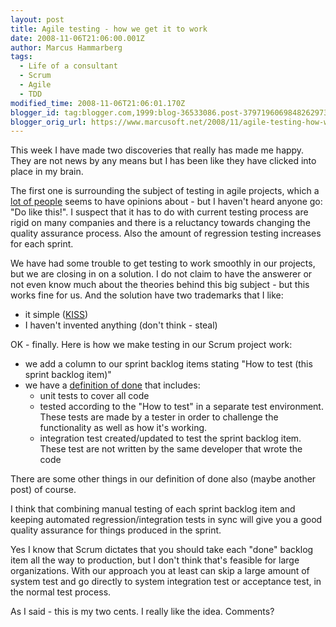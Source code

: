 ```yaml
---
layout: post
title: Agile testing - how we get it to work
date: 2008-11-06T21:06:00.001Z
author: Marcus Hammarberg
tags:
  - Life of a consultant
  - Scrum
  - Agile
  - TDD
modified_time: 2008-11-06T21:06:01.170Z
blogger_id: tag:blogger.com,1999:blog-36533086.post-3797196069848262973
blogger_orig_url: https://www.marcusoft.net/2008/11/agile-testing-how-we-get-it-to-work.html
---
```


This week I have made two discoveries that really has made me happy. They are not news by any means but I has been like they have clicked into place in my brain.

The first one is surrounding the subject of testing in agile projects, which a [lot of people](http://www.google.se/search?hl=sv&q=testing+in+agile+projects&btnG=Sök&meta=) seems to have opinions about - but I haven't heard anyone go: "Do like this!". I suspect that it has to do with current testing process are rigid on many companies and there is a reluctancy towards changing the quality assurance process. Also the amount of regression testing increases for each sprint.

We have had some trouble to get testing to work smoothly in our projects, but we are closing in on a solution. I do not claim to have the answerer or not even know much about the theories behind this big subject - but this works fine for us. And the solution have two trademarks that I like:

- it simple ([KISS](http://en.wikipedia.org/wiki/KISS_principle))
- I haven't invented anything (don't think - steal)

OK - finally. Here is how we make testing in our Scrum project work:

- we add a column to our sprint backlog items stating "How to test (this sprint backlog item)"
- we have a [definition of done](http://www.scrumalliance.org/articles/37-are-we-there-yet) that includes:
  - unit tests to cover all code
  - tested according to the "How to test" in a separate test environment. These tests are made by a tester in order to challenge the functionality as well as how it's working.
  - integration test created/updated to test the sprint backlog item. These test are not written by the same developer that wrote the code

There are some other things in our definition of done also (maybe another post) of course.

I think that combining manual testing of each sprint backlog item and keeping automated regression/integration tests in sync will give you a good quality assurance for things produced in the sprint.

Yes I know that Scrum dictates that you should take each "done" backlog item all the way to production, but I don't think that's feasible for large organizations. With our approach you at least can skip a large amount of system test and go directly to system integration test or acceptance test, in the normal test process.

As I said - this is my two cents. I really like the idea. Comments?
